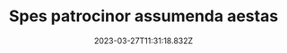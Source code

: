 ---
title: "Spes patrocinor assumenda aestas"
date: 2023-03-27T11:31:18.832Z
permalink: "/spes-patrocinor-assumenda-aestas/"
---